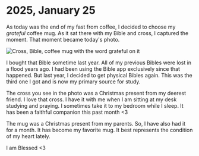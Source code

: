 # 2025, January 25

As today was the end of my fast from coffee, I decided to choose my *grateful* coffee mug. As it sat there with my Bible and cross, I captured the moment. That moment became today's photo.

![Cross, Bible, coffee mug with the word grateful on it](/photos/photo-a-day/2025/01/media/IMG_5352.jpeg)

I bought that Bible sometime last year. All of my previous Bibles were lost in a flood years ago. I had been using the Bible app exclusively since that happened. But last year, I decided to get physical Bibles again. This was the third one I got and is now my primary source for study.

The cross you see in the photo was a Christmas present from my deerest friend. I love that cross. I have it with me when I am sitting at my desk studying and praying. I sometimes take it to my bedroom while I sleep. It has been a faithful companion this past month <3

The mug was a Christmas present from my parents. So, I have also had it for a month. It has become my favorite mug. It best represents the condition of my heart lately.

I am Blessed <3